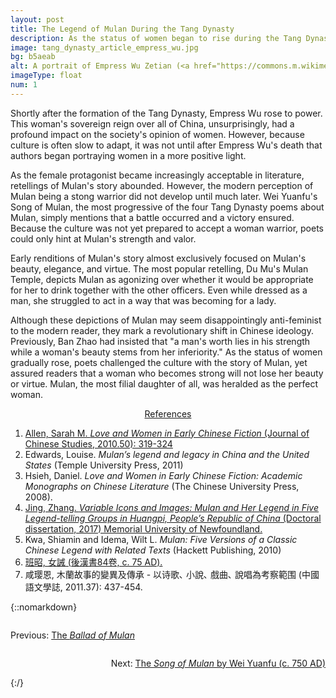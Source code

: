```yaml
---
layout: post
title: The Legend of Mulan During the Tang Dynasty
description: As the status of women began to rise during the Tang Dynasty, an influx of female protagonists appeared in literature. Mulan was one of the heroines emphasized during this time.
image: tang_dynasty_article_empress_wu.jpg
bg: b5aeab
alt: A portrait of Empress Wu Zetian (<a href="https://commons.m.wikimedia.org/wiki/File%3AA_Tang_Dynasty_Empress_Wu_Zetian.JPG">Wikimedia Commons</a>).
imageType: float
num: 1
---
```


Shortly after the formation of the Tang Dynasty, Empress Wu rose to power. This woman's sovereign reign over all of China, unsurprisingly, had a profound impact on the society's opinion of women. However, because culture is often slow to adapt, it was not until after Empress Wu's death that authors began portraying women in a more positive light.

As the female protagonist became increasingly acceptable in literature, retellings of Mulan's story abounded. However, the modern perception of Mulan being a stong warrior did not develop until much later. Wei Yuanfu's Song of Mulan, the most progressive of the four Tang Dynasty poems about Mulan, simply mentions that a battle occurred and a victory ensured. Because the culture was not yet prepared to accept a woman warrior, poets could only hint at Mulan's strength and valor.

Early renditions of Mulan's story almost exclusively focused on Mulan's beauty, elegance, and virtue. The most popular retelling, Du Mu's Mulan Temple, depicts Mulan as agonizing over whether it would be appropriate for her to drink together with the other officers. Even while dressed as a man, she struggled to act in a way that was becoming for a lady.

Although these depictions of Mulan may seem disappointingly anti-feminist to the modern reader, they mark a revolutionary shift in Chinese ideology. Previously, Ban Zhao had insisted that "a man's worth lies in his strength while a woman's beauty stems from her inferiority." As the status of women gradually rose, poets challenged the culture with the story of Mulan, yet assured readers that a woman who becomes strong will not lose her beauty or virtue. Mulan, the most filial daughter of all, was heralded as the perfect woman.

<center><a id="note_link" href="#" onclick="toggle_note(); return false;">References <span id="show_note_icon"></span></a></center>

<div id="note">
<ol>
<li><a href="http://www.cuhk.edu.hk/ics/journal/articles/v50p319.pdf">Allen, Sarah M. <i>Love  and  Women  in  Early  Chinese  Fiction</i> (Journal of Chinese Studies, 2010.50): 319-324</a></li>
<li>Edwards, Louise. <i>Mulan’s legend and legacy in China and the United States</i> (Temple University Press, 2011)</li> <!--everything-->
<li>Hsieh, Daniel. <i>Love and Women in Early Chinese Fiction: Academic Monographs on Chinese Literature</i> (The Chinese University Press, 2008).</li>
<li><a href="https://research.library.mun.ca/12534/">Jing, Zhang. <i>Variable Icons and Images: Mulan and Her Legend in Five Legend-telling Groups in Huangpi, People&rsquo;s Republic of China</i> (Doctoral dissertation, 2017) Memorial University of Newfoundland.</a></li><!--everything-->
<li>Kwa, Shiamin and Idema, Wilt L. <i>Mulan: Five Versions of a Classic Chinese Legend with Related Texts</i> (Hackett Publishing, 2010)</li> <!--everything-->
<li><a href="https://zh.m.wikisource.org/wiki/%E5%A5%B3%E8%AA%A1">&#29677;&#26157;, &#22899;&#35489; (&#24460;&#28450;&#26360;84&#21367;, c. 75 AD).</a></li>
<li>&#21688;&#29838;&#24681;, &#26408;&#34349;&#25925;&#20107;&#30340;&#35722;&#30064;&#21450;&#20659;&#25215; - &#20197;&#35799;&#27468;&#65380; &#23567;&#35498;&#65380; &#25138;&#26354;&#65380; &#35498;&#21809;&#28858;&#32771;&#23519;&#31684;&#22260; (&#20013;&#22283;&#35486;&#25991;&#23416;&#35468;, 2011.37): 437-454.</li><!--everything-->
</ol>
</div>

{::nomarkdown}
<br />
<div>
<p style="float:left;">Previous: <a href="https://mulanbook.com/pages/northern_wei/ballad_of_mulan">The <i>Ballad of Mulan</i></a></p>
<p style="float:right;">Next: <a href=https://mulanbook.com/pages/tang/song_of_mulan">The <i>Song of Mulan</i> by Wei Yuanfu (c. 750 AD)</a></p>
</div>
<div style="clear:both;"></div>
{:/}

<script type="text/javascript" src="/assets/js/toggle_note.js"></script>
